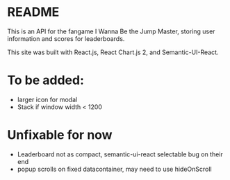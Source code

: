 # README

This is an API for the fangame I Wanna Be the Jump Master, storing user information and scores for leaderboards.

This site was built with React.js, React Chart.js 2, and Semantic-UI-React.

# To be added:

* larger icon for modal
* Stack if window width < 1200

# Unfixable for now

* Leaderboard not as compact, semantic-ui-react selectable bug on their end
* popup scrolls on fixed datacontainer, may need to use hideOnScroll
